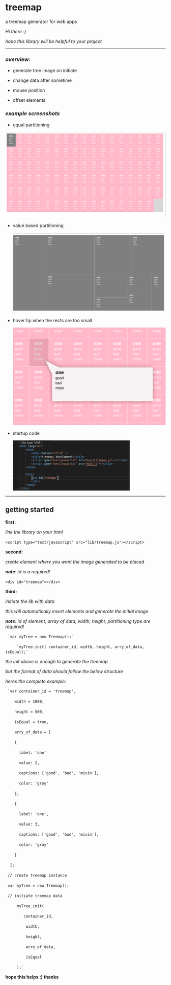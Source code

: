 # treemap

a treemap generator for web apps

_Hi there :)_

_hope this library will be helpful to your project._

***

### _overview:_

  * generate tree image on initiate

  * change data after sometime
    
  * mouse position

  * offset elements

### _example screenshots_

  * equal partitioning

   ![equal partition image](https://raw.githubusercontent.com/gilbertgit95/treemap/master/images/treemap_1.png)

  * value based partitioning

    ![value based partition image](https://raw.githubusercontent.com/gilbertgit95/treemap/master/images/treemap_3.png)

  * hover tip when the rects are too small

    ![hover tip](https://raw.githubusercontent.com/gilbertgit95/treemap/master/images/treemap_2.png)

  * startup code

    ![html code](https://raw.githubusercontent.com/gilbertgit95/treemap/master/images/treemap_code_1.png)


***


## getting started

**first:**

   _link the library on your html_

   `<script type="text/javascript" src="lib/treemap.js"></script>`

**second:**

   _create element where you want the image generated to be placed_

   _**note**: id is a required!_
  
   `<div id="treemap"></div>`

**third:**

  _initiate the lib with data_

  _this will automatically insert elements and generate the initial image_

  _**note**: id of element, array of data, width, height, partitioning type are required!_

     `var myTree = new Treemap();`

         `myTree.init( container_id, width, height, arry_of_data, isEqual);`


  _the init above is enough to generate the treemap_

  _but the format of data should follow the below structure_

  _heres the complete example:_


     `var container_id = 'treemap',

        width = 1000,

        height = 500,

        isEqual = true,

        arry_of_data = [

        {

          label: 'one'

          value: 2,

          captions: ['good', 'bad', 'mixin'],

          color: 'gray'

        },

        {

          label: 'one',

          value: 3,

          captions: ['good', 'bad', 'mixin'],

          color: 'gray'

        }

      ];

     // create treemap instance

     var myTree = new Treemap();
     
     // initiate treemap data

         myTree.init(

            container_id,

             width,

             height,

             arry_of_data,

             isEqual

         );`
   
 **hope this helps :) thanks**
